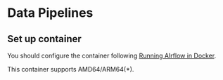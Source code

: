 # Data Pipelines

## Set up container
You should configure the container following [Running AIrflow in Docker](https://airflow.apache.org/docs/apache-airflow/stable/howto/docker-compose/index.html).

This container supports AMD64/ARM64(*).

